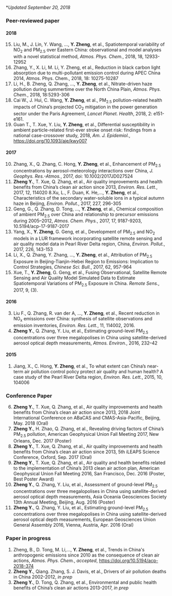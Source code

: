 
**Updated September 20, 2018*


### Peer-reviewed paper

#### 2018

15. Liu, M., J. Lin, Y. Wang, …, __Y. Zheng__, et al., Spatiotemporal variability of NO<sub>2</sub> and PM<sub>2.5</sub> over Eastern China: observational and model analyses with a novel statistical method, _Atmos. Phys. Chem._, 2018, 18, 12933-12952
14. Zhang, Y., X. Li, M. Li, Y. Zheng, et al., Reduction in black carbon light absorption due to multi-pollutant emission control during APEC China 2014, Atmos. Phys. Chem., 2018, 18: 10275-10287
13. Li, H., B. Zheng, Q. Zhang, …, __Y. Zheng__, et al., Nitrate-driven haze pollution during summertime over the North China Plain, _Atmos. Phys. Chem._, 2018, 18:5293-306
12. Cai W., J. Hui, C. Wang, __Y. Zheng__, et al., PM<sub>2.5</sub> pollution-related health impacts of China’s projected CO<sub>2</sub> mitigation in the power generation sector under the Paris Agreement, _Lancet Planet. Health_, 2018, 2: e151-e161.
11. Guan T., T. Xue, Y. Liu, __Y. Zheng__, et al., Differential susceptibility in ambient particle-related first-ever stroke onset risk: findings from a national case-crossover study, 2018, _Am. J. Epidemiol._, https://doi.org/10.1093/aje/kwy007

#### 2017
10. Zhang, X., Q. Zhang, C. Hong, __Y. Zheng__, et al., Enhancement of PM<sub>2.5</sub> concentrations by aerosol-meteorology interactions over China, _J. Geophys. Res.-Atmos._, 2017, doi: 10.1002/2017JD027524
9. __Zheng Y.__, T. Xue, Q. Zhang, et al., Air quality improvements and health benefits from China’s clean air action since 2013, _Environ. Res. Lett._, 2017, 12, 114020
8.Xu, L., F. Duan, K. He,…, __Y. Zheng__, et al., Characteristics of the secondary water-soluble ions in a typical autumn haze in Beijing, _Environ. Pollut._, 2017, 227, 296-305
7. Geng, G., Q. Zhang, D. Tong, …, __Y. Zheng__, et al., Chemical composition of ambient PM<sub>2.5</sub> over China and relationship to precursor emissions during 2005–2012, _Atmos. Chem. Phys._, 2017, 17, 9187-9203, 10.5194/acp-17-9187-2017
6. Yang, X., __Y. Zheng__, G. Geng, et al., Development of PM<sub>2.5</sub> and NO<sub>2</sub> models in a LUR framework incorporating satellite remote sensing and air quality model data in Pearl River Delta region, China, _Environ. Pollut._, 2017, 226, 143-153
5. Li, X., Q. Zhang, Y. Zhang, …, __Y. Zheng__, et al., Attribution of PM<sub>2.5</sub> Exposure in Beijing-Tianjin-Hebei Region to Emissions: Implication to Control Strategies, _Chinese Sci. Bull._, 2017, 62, 957-964
4. Xue, T., __Y. Zheng__, G. Geng, et al., Fusing Observational, Satellite Remote Sensing and Air Quality Model Simulated Data to Estimate Spatiotemporal Variations of PM<sub>2.5</sub> Exposure in China. _Remote Sens._, 2017, 9, (3).

#### 2016
3. Liu F., Q. Zhang, R. van der A, …, __Y. Zheng__, et al., Recent reduction in NO<sub>x</sub> emissions over China: synthesis of satellite observations and emission inventories, _Environ. Res. Lett._, 11, 114002, 2016.
2. __Zheng Y.__, Q. Zhang, Y. Liu, et al., Estimating ground-level PM<sub>2.5</sub> concentrations over three megalopolises in China using satellite-derived aerosol optical depth measurements, _Atmos. Environ._, 2016, 232–42

#### 2015
1. Jiang, X., C. Hong, __Y. Zheng__, et al., To what extent can China’s near-term air pollution control policy protect air quality and human health? A case study of the Pearl River Delta region, _Environ. Res. Lett._, 2015, 10, 104006

### Conference Paper
6. __Zheng Y.__, T. Xue, Q. Zhang, et al., Air quality improvements and health benefits from China’s clean air action since 2013, 2018 Joint International Conference on ABaCAS and CMAS-Asia-Pacific, Beijing, May. 2018 (Oral) 
5. __Zheng Y.__, H. Zhao, Q. Zhang, et al., Revealing driving factors of China’s PM<sub>2.5</sub> pollution, American Geophysical Union Fall Meeting 2017, New Orleans, Dec. 2017 (Poster) 
4. __Zheng Y.__, T. Xue, Q. Zhang, et al., Air quality improvements and health benefits from China’s clean air action since 2013, 5th iLEAPS Science Conference, Oxford, Sep. 2017 (Oral) 
3. __Zheng Y.__, T. Xue, Q. Zhang, et al., Air quality and health benefits related to the implementation of China’s 2013 clean air action plan, American Geophysical Union Fall Meeting 2016, San Francisco, Dec. 2016 (Poster, Best Poster Award) 
2. __Zheng Y.__, Q. Zhang, Y. Liu, et al., Assessment of ground-level PM<sub>2.5</sub> concentrations over three megalopolises in China using satellite-derived aerosol optical depth measurements, Asia Oceania Geosciences Society 13th Annual Meeting, Beijing, Aug. 2016 (Poster) 
1. __Zheng Y.__, Q. Zhang, Y. Liu, et al., Estimating ground-level PM<sub>2.5</sub> concentrations over three megalopolises in China using satellite-derived aerosol optical depth measurements, European Geosciences Union General Assembly 2016, Vienna, Austria, Apr. 2016 (Oral)

### Paper in progress
1. Zheng, B., D. Tong, M. Li,…, __Y. Zheng__, et al., Trends in China's anthropogenic emissions since 2010 as the consequence of clean air actions, _Atmos. Phys. Chem._, _accepted_, https://doi.org/10.5194/acp-2018-374
2. __Zheng Y.__, Qiang. Zhang, S. J. Davis, et al., Drivers of air pollution deaths in China 2002-2012, _in prep_
3. __Zheng Y.__, D. Tong, Q. Zhang, et al., Environmental and public health benefits of China’s clean air actions 2013-2017, _in prep_

